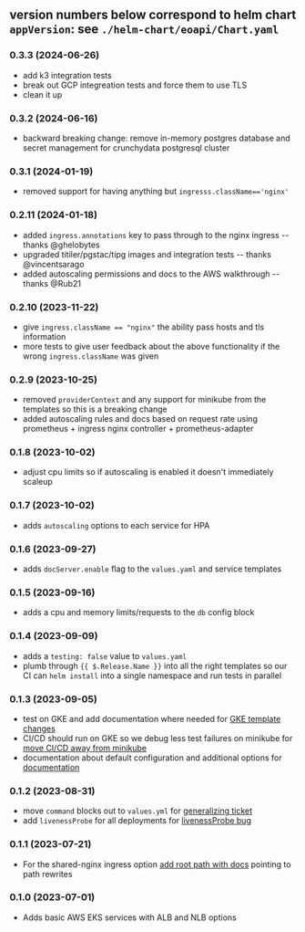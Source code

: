 version numbers below correspond to helm chart `appVersion`: see `./helm-chart/eoapi/Chart.yaml`
---
### 0.3.3 (2024-06-26)

* add k3 integration tests
* break out GCP integreation tests and force them to use TLS
* clean it up

### 0.3.2 (2024-06-16)

* backward breaking change: remove in-memory postgres database and secret management for crunchydata postgresql cluster

### 0.3.1 (2024-01-19)

* removed support for having anything but `ingresss.className=='nginx'`

### 0.2.11 (2024-01-18)

* added `ingress.annotations` key to pass through to the nginx ingress -- thanks @ghelobytes
* upgraded titiler/pgstac/tipg images and integration tests  -- thanks @vincentsarago
* added autoscaling permissions and docs to the AWS walkthrough -- thanks @Rub21

### 0.2.10 (2023-11-22)

* give `ingress.className == "nginx"` the ability pass hosts and tls information
* more tests to give user feedback about the above functionality if the wrong `ingress.className` was given

### 0.2.9 (2023-10-25)

* removed `providerContext` and any support for minikube from the templates so this is a breaking change
* added autoscaling rules and docs based on request rate using prometheus + ingress nginx controller + prometheus-adapter

### 0.1.8 (2023-10-02)

* adjust cpu limits so if autoscaling is enabled it doesn't immediately scaleup

### 0.1.7 (2023-10-02)

* adds `autoscaling` options to each service for HPA

### 0.1.6 (2023-09-27)

* adds `docServer.enable` flag to the `values.yaml` and service templates

### 0.1.5 (2023-09-16)

* adds a cpu and memory limits/requests to the `db` config block

### 0.1.4 (2023-09-09)

* adds a `testing: false` value to `values.yaml`
* plumb through `{{ $.Release.Name }}` into all the right templates so our CI can `helm install` into a single namespace and run tests in parallel

### 0.1.3 (2023-09-05)

* test on GKE and add documentation where needed for [GKE template changes](https://github.com/developmentseed/eoapi-k8s/issues/29)
* CI/CD should run on GKE so we debug less test failures on minikube for [move CI/CD away from minikube](https://github.com/developmentseed/eoapi-k8s/issues/36)
* documentation about default configuration and additional options for [documentation](https://github.com/developmentseed/eoapi-k8s/issues/19)

### 0.1.2 (2023-08-31)

* move `command` blocks out to `values.yml` for [generalizing ticket](https://github.com/developmentseed/eoapi-k8s/issues/31)
* add `livenessProbe` for all deployments for [livenessProbe bug](https://github.com/developmentseed/eoapi-k8s/issues/26)

### 0.1.1 (2023-07-21)

* For the shared-nginx ingress option [add root path with docs](https://github.com/developmentseed/eoapi-k8s/issues/18) pointing to path rewrites

### 0.1.0 (2023-07-01)

* Adds basic AWS EKS services with ALB and NLB options
